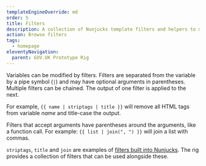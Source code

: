 ```yaml
---
templateEngineOverride: md
order: 5
title: Filters
description: A collection of Nunjucks template filters and helpers to manipulate and transform data.
action: Browse filters
tags:
  - homepage
eleventyNavigation:
  parent: GOV.UK Prototype Rig
---
```


Variables can be modified by filters. Filters are separated from the variable by a pipe symbol (`|`) and may have optional arguments in parentheses. Multiple filters can be chained. The output of one filter is applied to the next.

For example, `{{ name | striptags | title }}` will remove all HTML tags from variable *name* and title-case the output.

Filters that accept arguments have parentheses around the arguments, like a function call. For example: `{{ list | join(", ") }}` will join a list with commas.

`striptags`, `title` and `join` are examples of [filters built into Nunjucks](https://mozilla.github.io/nunjucks/templating.html#builtin-filters). The rig provides a collection of filters that can be used alongside these.

